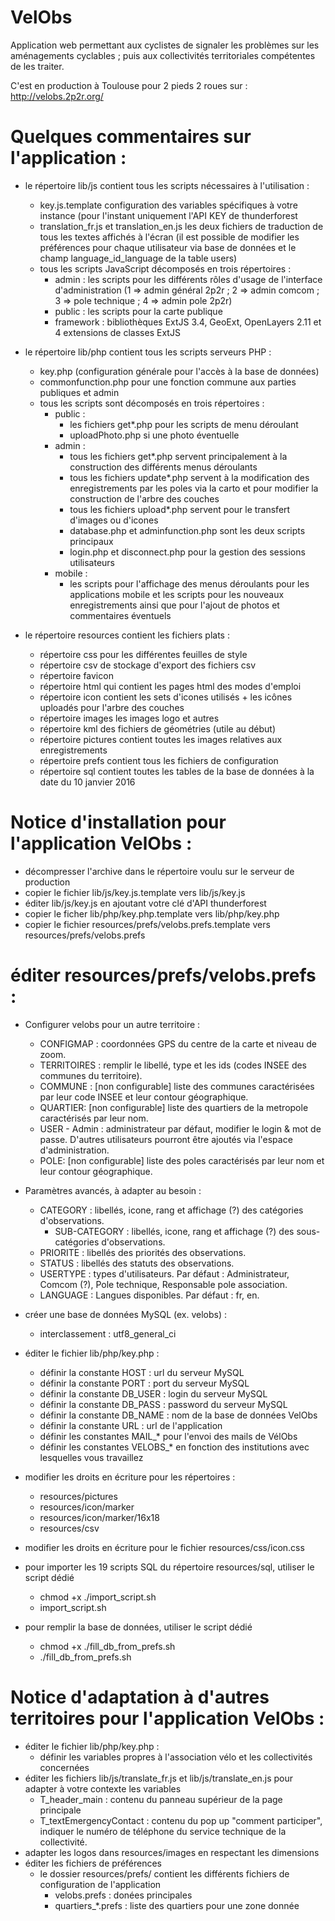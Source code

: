 VelObs
========

Application web permettant aux cyclistes de signaler les problèmes sur les aménagements cyclables ; puis aux collectivités territoriales compétentes de les traiter.

C'est en production à Toulouse pour 2 pieds 2 roues sur : http://velobs.2p2r.org/

# Quelques commentaires sur l'application :

* le répertoire lib/js contient tous les scripts nécessaires à l'utilisation :
    * key.js.template configuration des variables spécifiques à votre instance (pour l'instant uniquement l'API KEY de thunderforest
    * translation_fr.js et translation_en.js les deux fichiers de traduction de tous les textes affichés à l'écran (il est possible de modifier les préférences pour chaque utilisateur via base de données et le champ language_id_language de la table users)
    * tous les scripts JavaScript décomposés en trois répertoires :
        * admin : les scripts pour les différents rôles d'usage de l'interface d'administration (1 => admin général 2p2r ; 2 => admin comcom ; 3 => pole technique ; 4 => admin pole 2p2r)
        * public : les scripts pour la carte publique
        * framework : bibliothèques ExtJS 3.4, GeoExt, OpenLayers 2.11 et 4 extensions de classes ExtJS

 * le répertoire lib/php contient tous les scripts serveurs PHP :
    * key.php (configuration générale pour l'accès à la base de données)
    * commonfunction.php pour une fonction commune aux parties publiques et admin
    * tous les scripts sont décomposés en trois répertoires :
        * public :
            * les fichiers get*.php pour les scripts de menu déroulant
            * uploadPhoto.php si une photo éventuelle
        * admin :
            * tous les fichiers get*.php servent principalement à la construction des différents menus déroulants
            * tous les fichiers update*.php servent à la modification des enregistrements par les poles via la carto et pour modifier la construction de l'arbre des couches
            * tous les fichiers upload*.php servent pour le transfert d'images ou d'icones
            * database.php et adminfunction.php sont les deux scripts principaux
            * login.php et disconnect.php pour la gestion des sessions utilisateurs
        * mobile :
            * les scripts pour l'affichage des menus déroulants pour les applications mobile et les scripts pour les nouveaux enregistrements ainsi que pour l'ajout de photos et commentaires éventuels

 * le répertoire resources contient les fichiers plats :
    * répertoire css pour les différentes feuilles de style
    * répertoire csv de stockage d'export des fichiers csv
    * répertoire favicon
    * répertoire html qui contient les pages html des modes d'emploi
    * répertoire icon contient les sets d'icones utilisés + les icônes uploadés pour l'arbre des couches
    * répertoire images les images logo et autres
    * répertoire kml des fichiers de géométries (utile au début)
    * répertoire pictures contient toutes les images relatives aux enregistrements
    * répertoire prefs contient tous les fichiers de configuration
    * répertoire sql contient toutes les tables de la base de données à la date du 10 janvier 2016
   
#   Notice d'installation pour l'application VelObs :

 * décompresser l'archive dans le répertoire voulu sur le serveur de production
 * copier le fichier lib/js/key.js.template vers lib/js/key.js
 * éditer lib/js/key.js en ajoutant votre clé d'API thunderforest
 * copier le ficher lib/php/key.php.template vers lib/php/key.php
 * copier le fichier resources/prefs/velobs.prefs.template vers resources/prefs/velobs.prefs

#   éditer resources/prefs/velobs.prefs :

 * Configurer velobs pour un autre territoire :
 	* CONFIGMAP : coordonnées GPS du centre de la carte et niveau de zoom.
 	* TERRITOIRES : remplir le libellé, type et les ids (codes INSEE des communes du territoire).
 	* COMMUNE : [non configurable] liste des communes caractérisées par leur code INSEE et leur contour géographique.
    * QUARTIER: [non configurable] liste des quartiers de la metropole caractérisés par leur nom.
 	* USER - Admin : administrateur par défaut, modifier le login & mot de passe. D'autres utilisateurs pourront être ajoutés via l'espace d'administration.
    * POLE: [non configurable] liste des poles caractérisés par leur nom et leur contour géographique.
 
 * 	Paramètres avancés, à adapter au besoin : 	
 	* CATEGORY : libellés, icone, rang et affichage (?) des catégories d'observations.
 		* SUB-CATEGORY : libellés, icone, rang et affichage (?) des sous-catégories d'observations.
 	* PRIORITE : libellés des priorités des observations.
 	* STATUS :  libellés des statuts des observations.
 	* USERTYPE : types d'utilisateurs. Par défaut : Administrateur, Comcom (?), Pole technique, Responsable pole association.
    * LANGUAGE : Langues disponibles. Par défaut : fr, en.
 * créer une base de données MySQL (ex. velobs) :
    * interclassement : utf8_general_ci
 * éditer le fichier lib/php/key.php :
    * définir la constante HOST : url du serveur MySQL
    * définir la constante PORT : port du serveur MySQL
    * définir la constante DB_USER : login du serveur MySQL
    * définir la constante DB_PASS : password du serveur MySQL
    * définir la constante DB_NAME : nom de la base de données VelObs
    * définir la constante URL : url de l'application
    * définir les constantes  MAIL_* pour l'envoi des mails de VélObs
    * définir les constantes VELOBS_* en fonction des institutions avec lesquelles vous travaillez
 * modifier les droits en écriture pour les répertoires :
    * resources/pictures
    * resources/icon/marker
    * resources/icon/marker/16x18
    * resources/csv
 * modifier les droits en écriture pour le fichier resources/css/icon.css
 * pour importer les 19 scripts SQL du répertoire resources/sql, utiliser le script dédié
 	* chmod +x ./import_script.sh
 	* import_script.sh
 * pour remplir la base de données, utiliser le script dédié
 	* chmod +x ./fill_db_from_prefs.sh
 	* ./fill_db_from_prefs.sh 
 
#   Notice d'adaptation à d'autres territoires pour l'application VelObs :

  * éditer le fichier lib/php/key.php :  
     * définir les variables propres à l'association vélo et les collectivités concernées
  * éditer les fichiers  lib/js/translate_fr.js et lib/js/translate_en.js pour adapter à votre contexte les variables
     * T_header_main : contenu du panneau supérieur de la page principale
     * T_textEmergencyContact : contenu du pop up "comment participer", indiquer le numéro de téléphone du service technique de la collectivité.
  * adapter les logos dans resources/images en respectant les dimensions    
  * éditer les fichiers de préférences
     * le dossier resources/prefs/ contient les différents fichiers de configuration de l'application
        * velobs.prefs : donées principales
        * quartiers_*.prefs : liste des quartiers pour une zone donnée
